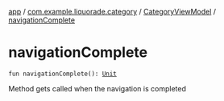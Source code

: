 [app](../../index.md) / [com.example.liquorade.category](../index.md) / [CategoryViewModel](index.md) / [navigationComplete](./navigation-complete.md)

# navigationComplete

`fun navigationComplete(): `[`Unit`](https://kotlinlang.org/api/latest/jvm/stdlib/kotlin/-unit/index.html)

Method gets called when the navigation is completed

